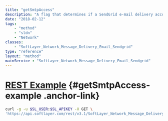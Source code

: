 ```yaml
---
title: "getSmtpAccess"
description: "A flag that determines if a SendGrid e-mail delivery account has access to send mail through the SendGrid SMTP server."
date: "2018-02-12"
tags:
    - "method"
    - "sldn"
    - "Network"
classes:
    - "SoftLayer_Network_Message_Delivery_Email_Sendgrid"
type: "reference"
layout: "method"
mainService : "SoftLayer_Network_Message_Delivery_Email_Sendgrid"
---
```


# [REST Example](#getSmtpAccess-example) <a href="/article/rest/"><i class="fas fa-question"></i></a> {#getSmtpAccess-example .anchor-link} 
```bash
curl -g -u $SL_USER:$SL_APIKEY -X GET \
'https://api.softlayer.com/rest/v3.1/SoftLayer_Network_Message_Delivery_Email_Sendgrid/{SoftLayer_Network_Message_Delivery_Email_SendgridID}/getSmtpAccess'
```
